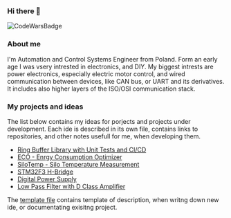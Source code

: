 ### Hi there 👋

![CodeWarsBadge](https://www.codewars.com/users/magiczny-kacper/badges/large)

### About me

I'm Automation and Control Systems Engineer from Poland. Form an early age I was
vsery intrested in electronics, and DIY. My biggest intrests are power
electronics, especially electric motor control, and wired communication between
devices, like CAN bus, or UART and its derivatives. It includes also higher
layers of the ISO/OSI communication stack.

### My projects and ideas

The list below contains my ideas for porjects and projects under development.
Each ide is described in its own file, contains links to repositories, and other
notes usefull for me, when developing them.

* [Ring Buffer Library with Unit Tests and CI/CD](RingBuffer/README.md)
* [ECO - Enrgy Consumption Optimizer](ECO/README.md)
* [SiloTemp - Silo Temperature Measurement](SiloTemp/README.md)
* [STM32F3 H-Bridge](H-Bridge/README.md)
* [Digital Power Supply](DigitalPowerSupply/README.md)
* [Low Pass Filter with D Class Amplifier](LPFilterwithDClassAmp/README.md)

The [template file](template.md) contains template of description, when writng
down new ide, or documentating exisitng project.